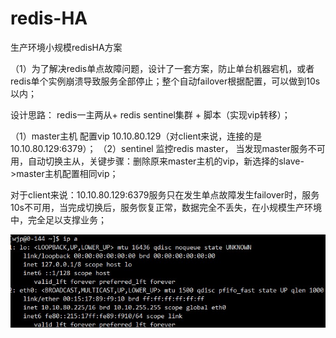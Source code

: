 # redis-HA
生产环境小规模redisHA方案

（1）为了解决redis单点故障问题，设计了一套方案，防止单台机器宕机，或者redis单个实例崩溃导致服务全部停止；整个自动failover根据配置，可以做到10s以内；

设计思路：
 redis一主两从+ redis sentinel集群 + 脚本（实现vip转移）；
 
 （1）master主机 配置vip 10.10.80.129（对client来说，连接的是10.10.80.129:6379）；
 （2）sentinel 监控redis master， 当发现master服务不可用，自动切换主从，关键步骤：删除原来master主机的vip，新选择的slave->master主机配置相同vip；
 
 对于client来说：10.10.80.129:6379服务只在发生单点故障发生failover时，服务10s不可用，当完成切换后，服务恢复正常，数据完全不丢失，在小规模生产环境中，完全足以支撑业务；

![image](https://github.com/jiapengwen/redis-HA/blob/master/images/ip1.jpg)
